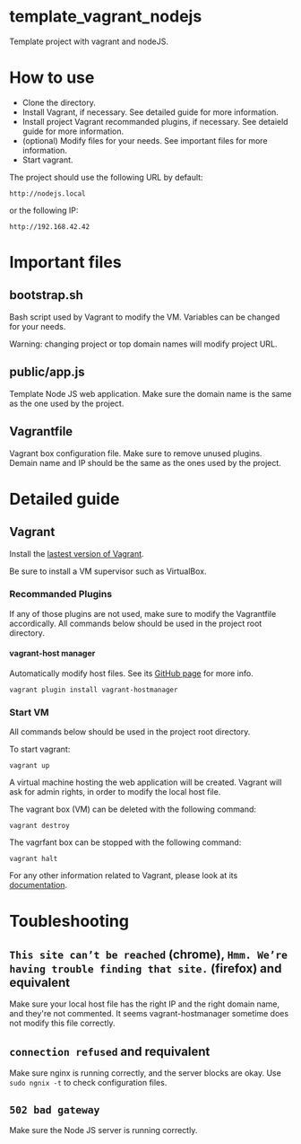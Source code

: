 # template_vagrant_nodejs
Template project with vagrant and nodeJS.

# How to use

- Clone the directory.
- Install Vagrant, if necessary. See detailed guide for more information.
- Install project Vagrant recommanded plugins, if necessary. See detaield guide for more information.
- (optional) Modify files for your needs. See important files for more information.
- Start vagrant.

The project should use the following URL by default:
```
http://nodejs.local
```
or the following IP:
```
http://192.168.42.42
```

# Important files

## bootstrap.sh

Bash script used by Vagrant to modify the VM.
Variables can be changed for your needs. 

Warning: changing project or top domain names will modify project URL.

## public/app.js

Template Node JS web application. Make sure the domain name is the same as the one used by the project.

## Vagrantfile

Vagrant box configuration file. Make sure to remove unused plugins. Demain name and IP should be the same as the ones used by the project. 

# Detailed guide
## Vagrant

Install the [lastest version of Vagrant](https://www.vagrantup.com/downloads.html).

Be sure to install a VM supervisor such as VirtualBox. 

### Recommanded Plugins

If any of those plugins are not used, make sure to modify the Vagrantfile accordically. All commands below should be used in the project root directory.

#### vagrant-host manager

Automatically modify host files. See its [GitHub page](https://github.com/devopsgroup-io/vagrant-hostmanager) for more info.

```
vagrant plugin install vagrant-hostmanager
```

### Start VM 

All commands below should be used in the project root directory.

To start vagrant:
```
vagrant up
```

A virtual machine hosting the web application will be created. Vagrant will ask for admin rights, in order to modify the local host file.

The vagrant box (VM) can be deleted with the following command:
```
vagrant destroy
```

The vagrfant box can be stopped with the following command:
```
vagrant halt
```

For any other information related to Vagrant, please look at its [documentation](https://www.vagrantup.com/docs/index.html).

# Toubleshooting

## `This site can’t be reached` (chrome), `Hmm. We’re having trouble finding that site.` (firefox) and equivalent
Make sure your local host file has the right IP and the right domain name, and they're not commented. It seems vagrant-hostmanager sometime does not modify this file correctly.

## `connection refused` and requivalent
Make sure nginx is running correctly, and the server blocks are okay. Use `sudo ngnix -t` to check configuration files.

## `502 bad gateway`
Make sure the Node JS server is running correctly.
